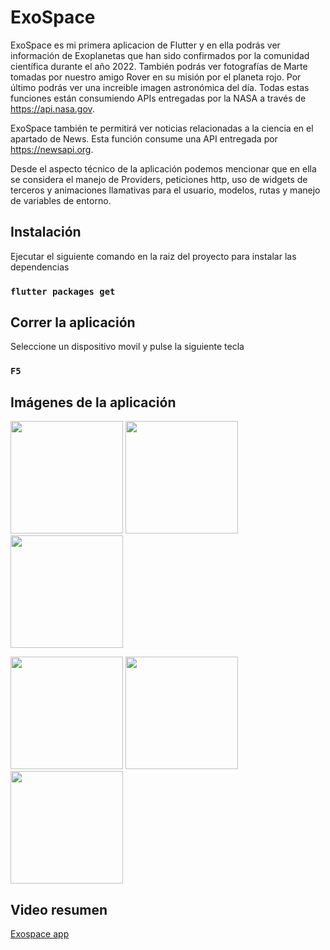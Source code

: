# ExoSpace

ExoSpace es mi primera aplicacion de Flutter y en ella podrás ver información de Exoplanetas que han sido confirmados por la comunidad científica durante el año 2022. También podrás ver fotografías de Marte tomadas por nuestro amigo Rover en su misión por el planeta rojo. Por último podrás ver una increible imagen astronómica del día. Todas estas funciones están consumiendo APIs entregadas por la NASA a través de https://api.nasa.gov.

ExoSpace también te permitirá ver noticias relacionadas a la ciencia en el apartado de News. Esta función consume una API entregada por https://newsapi.org.

Desde el aspecto técnico de la aplicación podemos mencionar que en ella se considera el manejo de Providers, peticiones http, uso de widgets de terceros y animaciones llamativas para el usuario, modelos, rutas y manejo de variables de entorno.

## Instalación

Ejecutar el siguiente comando en la raiz del proyecto para instalar las dependencias

### `flutter packages get`

## Correr la aplicación

Seleccione un dispositivo movil y pulse la siguiente tecla

### `F5`

## Imágenes de la aplicación 
<p float="left">
  <img src="https://res.cloudinary.com/dl7kl3hgv/image/upload/v1652729720/1_im53cx.jpg" width="180"> 
  <img src="https://res.cloudinary.com/dl7kl3hgv/image/upload/v1652729720/2_comrpq.jpg" width="180"> 
  <img src="https://res.cloudinary.com/dl7kl3hgv/image/upload/v1652729720/3_u4kyzs.jpg" width="180"> 
</p>
<p float="left">
  <img src="https://res.cloudinary.com/dl7kl3hgv/image/upload/v1652729720/4_p8kvks.jpg" width="180"> 
  <img src="https://res.cloudinary.com/dl7kl3hgv/image/upload/v1652729720/5_gphgm0.jpg" width="180"> 
  <img src="https://res.cloudinary.com/dl7kl3hgv/image/upload/v1652729720/6_hz256h.jpg" width="180"> 
</p>

## Video resumen
[Exospace app](https://res.cloudinary.com/dl7kl3hgv/video/upload/v1652729752/Exospace_app_qlmllu.mp4)
